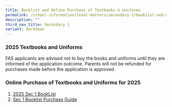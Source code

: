 ```yaml
---
title: Booklist and Online Purchase of Textbooks & Uniforms
permalink: /school-information/level-matters/secondary-1/booklist-and-online-purchase-of-textbooks-n-uniforms/
description: ""
third_nav_title: Secondary 1
variant: markdown
---
```

### 2025 Textbooks and Uniforms

FAS applicants are advised not to buy the books and uniforms until they are informed of the application outcome.  Parents will not be refunded for purchases made before the application is approved. 


### Online Purchase of Textbooks and Uniforms for 2025
1. [2025 Sec 1 BookList](/files/Book%20Lists/2025/S1_Booklist_2025.pdf)
2. [Sec 1 Booklist Purchase Guide](/files/Book%20Lists/2025/S1_Online_Purchase_Guide.pdf)